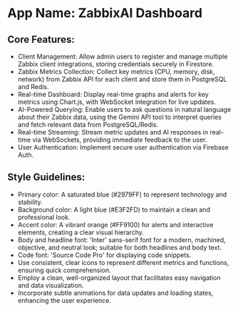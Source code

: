 # **App Name**: ZabbixAI Dashboard

## Core Features:

- Client Management: Allow admin users to register and manage multiple Zabbix client integrations, storing credentials securely in Firestore.
- Zabbix Metrics Collection: Collect key metrics (CPU, memory, disk, network) from Zabbix API for each client and store them in PostgreSQL and Redis.
- Real-time Dashboard: Display real-time graphs and alerts for key metrics using Chart.js, with WebSocket integration for live updates.
- AI-Powered Querying: Enable users to ask questions in natural language about their Zabbix data, using the Gemini API tool to interpret queries and fetch relevant data from PostgreSQL/Redis.
- Real-time Streaming: Stream metric updates and AI responses in real-time via WebSockets, providing immediate feedback to the user.
- User Authentication: Implement secure user authentication via Firebase Auth.

## Style Guidelines:

- Primary color: A saturated blue (#2979FF) to represent technology and stability.
- Background color: A light blue (#E3F2FD) to maintain a clean and professional look.
- Accent color: A vibrant orange (#FF9100) for alerts and interactive elements, creating a clear visual hierarchy.
- Body and headline font: 'Inter' sans-serif font for a modern, machined, objective, and neutral look; suitable for both headlines and body text.
- Code font: 'Source Code Pro' for displaying code snippets.
- Use consistent, clear icons to represent different metrics and functions, ensuring quick comprehension.
- Employ a clean, well-organized layout that facilitates easy navigation and data visualization.
- Incorporate subtle animations for data updates and loading states, enhancing the user experience.